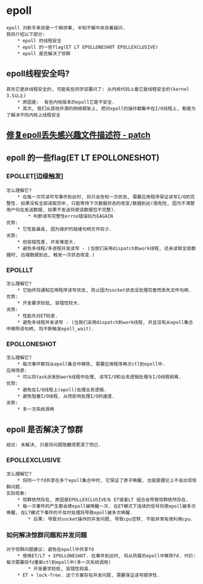 # epoll
```
epoll 对新手来说是一个麻烦事, 半知不解中夹杂着疑问.
我将介绍以下部分:
    * epoll 的线程安全
    * epoll 的一些flag(ET LT EPOLLONESHOT EPOLLEXCLUSIVE)
    * epoll 是否解决了惊群
```

## epoll线程安全吗?
```
首先它是非线程安全的, 可能有些同学该要问了: 从内核代码上看它是线程安全的(kernel 3.5以上)
    * 原因是:  有些内核版本的epoll它是不安全.
    * 其次, 我们从其他开源的网络框架上, 把对epoll的操作都集中在I/O线程上, 都是为了解决不同内核上线程安全
```
## [修复epoll丢失感兴趣文件描述符 - patch](https://lore.kernel.org/patchwork/patch/351273/)

## epoll 的一些flag(ET LT EPOLLONESHOT)

### EPOLLET[边缘触发]
```
怎么理解它?
    * 在每一次可读可写事件到达时, 将只会告知一次状态, 需要应用程序保证读写I/O的完整性. 如果没有全部读取完毕, 只能等待下次数据状态的改变/数据到达(很危险, 因为不清楚用户何在发送数据, 如果不发送将使该数据包不完整).
        * 判断读写完整性errno错误码为EAGAIN
优势:
    * 它性能最高, 因为维护的就绪句柄文件较少.
劣势:
    * 但容错性差, 开发难度大.
    * 避免多线程/多进程并发读写 - (当我们采用dispatch到work线程, 还未读取全部数据时, 远端数据到达, 触发一次状态改变.)
```

### EPOLLLT
```
怎么理解它?
    * 它始终将通知应用程序读写状态, 防止因为socket状态没处理完善而丢失文件句柄.
优势:
    * 开发要求较低, 容错性较大.
劣势:
    * 性能先对ET较差.
    * 避免多线程并发读写 - (当我们采用dispatch到work线程, 并且没有从epoll集合中移除该句柄, 将不断触发epoll_wait).
```

### EPOLLONESHOT
```
怎么理解它?
    * 每次事件都将从epoll集合中移除, 需要应用程序再次ctl到epoll中.
应用场景:
    * 可以将task派发到work线程中处理, 读写I/O和业务逻辑处理与I/O线程剥离.
优势:
    * 避免在I/O线程上(epoll)处理业务逻辑.
    * 避免阻塞I/O线程, 从而影响处理I/O的速度.
劣势:
    * 多一次系统调用
```

## epoll 是否解决了惊群
```
结论: 未解决, 只是将问题隐藏得更深了而已.
```

### EPOLLEXCLUSIVE
```
怎么理解它?
    * 将同一个fd共享在多个epoll集合中时, 它保证了原子唤醒, 也就是理论上不会出现惊群问题.
实际现象:
    * 惊群依然存在, 原因是EPOLLEXCLUSIVE与 ET或者LT 组合会导致惊群依然存在.
    * 每一次事件的产生都会使epoll被唤醒一次. 在ET模式下连续的信号将使epoll被多次唤醒, 在LT模式下事件的不及时处理将导致epoll被多次唤醒.
        * 后果: 导致对socket操作的并发问题, 导致cpu空转, 不能非常有效利用cpu.
```

### 如何解决惊群问题和并发问题
```
对于惊群问题建议: 避免在epoll中共享fd
    * 使用ET/LT + EPOLLONESHOT. 在事件到达时, 将从所属的epoll中移除fd. 代价: 每次需要将fd重新ctl到epoll中(多一次系统调用)
        * 开发要求较低, 容错性较高.
    * ET + lock-free. 这个方案存在并发问题, 需要保证读写顺序性.
```
